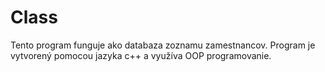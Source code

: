 # Class
Tento program funguje ako databaza zoznamu zamestnancov. Program je vytvorený pomocou jazyka c++ a využíva OOP programovanie.
